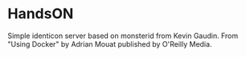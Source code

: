 # HandsON
Simple identicon server based on monsterid from Kevin Gaudin.
From "Using Docker" by Adrian Mouat published by O'Reilly Media.
